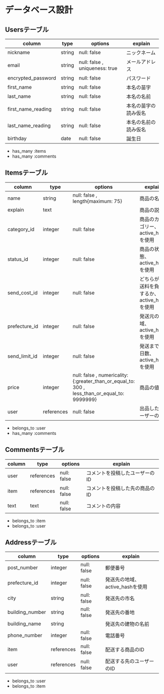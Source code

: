 # データベース設計

## Usersテーブル
|column             |type    |options                        |explain                                |
|-------------------|--------|-------------------------------|---------------------------------------|
|nickname           |string  |null: false                    |ニックネーム                             |
|email              |string  |null: false , uniqueness: true |メールアドレス                           |
|encrypted_password |string  |null: false                    |パスワード                              |
|first_name         |string  |null: false                    |本名の苗字                              |
|last_name          |string  |null: false                    |本名の名前                              |
|first_name_reading |string  |null: false                    |本名の苗字の読み仮名                      |
|last_name_reading  |string  |null: false                    |本名の名前の読み仮名                      |
|birthday           |date    |null: false                    |誕生日                                  |

- has_many :items
- has_many :comments


## Itemsテーブル
|column        |type           |options       |explain                                |
|--------------|---------------|--------------|------------------------------------|
|name          |string         |null: false , length{maximum: 75}|商品の名前                                |
|explain       |text           |            |商品の説明                                |
|category_id   |integer        |null: false |商品のカテゴリー、active_hashを使用         |
|status_id     |integer        |null: false |商品の状態、active_hashを使用              |
|send_cost_id  |integer        |null: false |どちらが、送料を負担するか、active_hashを使用 |
|prefecture_id |integer        |null: false |発送元の地域、active_hashを使用            |
|send_limit_id |integer        |null: false |発送までの日数、active_hashを使用          |
|price         |integer        |null: false , numericality: {:greater_than_or_equal_to: 300 , less_than_or_equal_to: 9999999}|商品の値段|
|user          |references     |null: false |出品したユーザーのID                       |

- belongs_to :user
- has_many :comments


## Commentsテーブル
|column  |type       |options     |explain                  |
|--------|-----------|------------|-------------------------|
|user    |references |null: false |コメントを投稿したユーザーのID|
|item    |references |null: false |コメントを投稿した先の商品のID|
|text    |text       |null: false |コメントの内容              |

- belongs_to :item
- belongs_to :user

## Addressテーブル
|column          |type       |options     |explain                      |
|----------------|-----------|------------|-----------------------------|
|post_number     |integer    |null: false |郵便番号                      |
|prefecture_id   |integer    |null: false |発送先の地域、active_hashを使用 |
|city            |string     |null: false |発送先の市名                   |
|building_number |string     |null: false |発送先の番地                   |
|building_name   |string     |            |発送先の建物の名前              |
|phone_number    |integer    |null: false |電話番号                      |
|item            |references |null: false |配送する商品のID               |
|user            |references |null: false |配送する先のユーザーのID         |

- belongs_to :user
- belongs_to :item